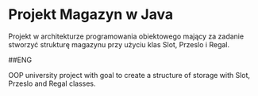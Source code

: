 # Projekt Magazyn w Java

Projekt w architekturze programowania obiektowego mający za zadanie stworzyć strukturę magazynu przy użyciu klas Slot, Przeslo i Regal.

##ENG

OOP university project with goal to create a structure of storage with Slot, Przeslo and Regal classes.
